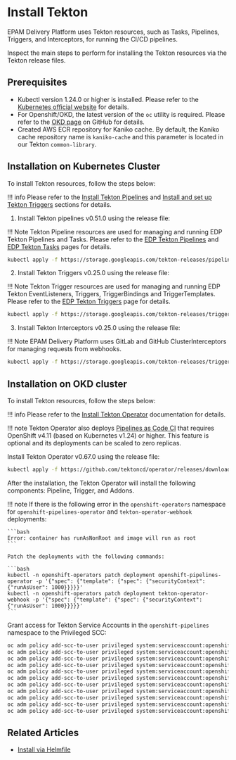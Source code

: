 # Install Tekton

EPAM Delivery Platform uses Tekton resources, such as Tasks, Pipelines, Triggers, and Interceptors, for running the CI/CD pipelines.

Inspect the main steps to perform for installing the Tekton resources via the Tekton release files.

## Prerequisites

* Kubectl version 1.24.0 or higher is installed. Please refer to the [Kubernetes official website](https://v1-24.docs.kubernetes.io/releases/download/) for details.
* For Openshift/OKD, the latest version of the `oc` utility is required. Please refer to the [OKD page](https://github.com/okd-project/okd/releases) on GitHub for details.
* Created AWS ECR repository for Kaniko cache. By default, the Kaniko cache repository name is `kaniko-cache` and this parameter is located in our Tekton `common-library`.

## Installation on Kubernetes Cluster

To install Tekton resources, follow the steps below:

!!! info
    Please refer to the [Install Tekton Pipelines](https://tekton.dev/docs/installation/pipelines/) and
    [Install and set up Tekton Triggers](https://tekton.dev/docs/installation/triggers/) sections for details.

1. Install Tekton pipelines v0.51.0 using the release file:

  !!! Note
      Tekton Pipeline resources are used for managing and running EDP Tekton Pipelines and Tasks.
      Please refer to the [EDP Tekton Pipelines](https://github.com/epam/edp-tekton/tree/master/charts/pipelines-library/templates/pipelines) and
      [EDP Tekton Tasks](https://github.com/epam/edp-tekton/tree/master/charts/pipelines-library/templates/tasks) pages for details.

   ```bash
   kubectl apply -f https://storage.googleapis.com/tekton-releases/pipeline/previous/v0.51.0/release.yaml
   ```

2. Install Tekton Triggers v0.25.0 using the release file:

  !!! Note
      Tekton Trigger resources are used for managing and running EDP Tekton EventListeners, Triggers, TriggerBindings and TriggerTemplates.
      Please refer to the [EDP Tekton Triggers](https://github.com/epam/edp-tekton/tree/master/charts/pipelines-library/templates/triggers) page for details.

   ```bash
   kubectl apply -f https://storage.googleapis.com/tekton-releases/triggers/previous/v0.25.0/release.yaml
   ```

3. Install Tekton Interceptors v0.25.0 using the release file:

  !!! Note
      EPAM Delivery Platform uses GitLab and GitHub ClusterInterceptors for managing requests from webhooks.

   ```bash
   kubectl apply -f https://storage.googleapis.com/tekton-releases/triggers/previous/v0.25.0/interceptors.yaml
   ```

## Installation on OKD cluster

To install Tekton resources, follow the steps below:

!!! info
    Please refer to the [Install Tekton Operator](https://tekton.dev/docs/operator/) documentation for details.

!!! note
    Tekton Operator also deploys [Pipelines as Code CI](https://pipelinesascode.com/) that requires OpenShift v4.11 (based on Kubernetes v1.24) or higher. This feature is optional and its deployments can be scaled to zero replicas.

Install Tekton Operator v0.67.0 using the release file:

```bash
kubectl apply -f https://github.com/tektoncd/operator/releases/download/v0.67.0/openshift-release.yaml
```

After the installation, the Tekton Operator will install the following components: Pipeline, Trigger, and Addons.

!!! note
    If there is the following error in the `openshift-operators` namespace for `openshift-pipelines-operator` and `tekton-operator-webhook` deployments:

    ```bash
    Error: container has runAsNonRoot and image will run as root
    ```

    Patch the deployments with the following commands:

    ```bash
    kubectl -n openshift-operators patch deployment openshift-pipelines-operator -p '{"spec": {"template": {"spec": {"securityContext": {"runAsUser": 1000}}}}}'
    kubectl -n openshift-operators patch deployment tekton-operator-webhook -p '{"spec": {"template": {"spec": {"securityContext": {"runAsUser": 1000}}}}}'
    ```

Grant access for Tekton Service Accounts in the `openshift-pipelines` namespace to the Privileged SCC:

```bash
oc adm policy add-scc-to-user privileged system:serviceaccount:openshift-pipelines:tekton-operators-proxy-webhook
oc adm policy add-scc-to-user privileged system:serviceaccount:openshift-pipelines:tekton-pipelines-controller
oc adm policy add-scc-to-user privileged system:serviceaccount:openshift-pipelines:tekton-pipelines-resolvers
oc adm policy add-scc-to-user privileged system:serviceaccount:openshift-pipelines:tekton-pipelines-webhook
oc adm policy add-scc-to-user privileged system:serviceaccount:openshift-pipelines:tekton-triggers-controller
oc adm policy add-scc-to-user privileged system:serviceaccount:openshift-pipelines:tekton-triggers-core-interceptors
oc adm policy add-scc-to-user privileged system:serviceaccount:openshift-pipelines:tekton-triggers-webhook
oc adm policy add-scc-to-user privileged system:serviceaccount:openshift-pipelines:pipelines-as-code-controller
oc adm policy add-scc-to-user privileged system:serviceaccount:openshift-pipelines:pipelines-as-code-watcher
oc adm policy add-scc-to-user privileged system:serviceaccount:openshift-pipelines:pipelines-as-code-webhook
oc adm policy add-scc-to-user privileged system:serviceaccount:openshift-pipelines:default
```

## Related Articles

* [Install via Helmfile](install-via-helmfile.md)
